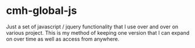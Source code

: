 cmh-global-js
=============

Just a set of javascript / jquery functionality that I use over and over on various project. This is my method of keeping one version that I can expand on over time as well as access from anywhere.